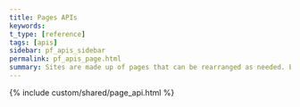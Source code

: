 ```yaml
---
title: Pages APIs
keywords:
t_type: [reference]
tags: [apis]
sidebar: pf_apis_sidebar
permalink: pf_apis_page.html
summary: Sites are made up of pages that can be rearranged as needed. Each page has a title and a layout. Site owners can hide pages and can also make pages restricted to members of the site. The Pages API provides methods for reading and updating information about the pages for a site.
---
```

{% include custom/shared/page_api.html %}
